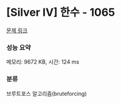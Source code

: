 # [Silver IV] 한수 - 1065 

[문제 링크](https://www.acmicpc.net/problem/1065) 

### 성능 요약

메모리: 9672 KB, 시간: 124 ms

### 분류

브루트포스 알고리즘(bruteforcing)

